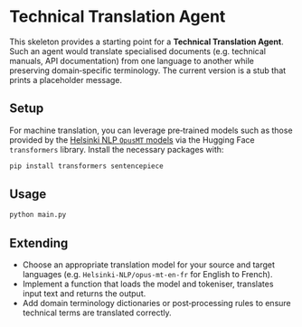 # Technical Translation Agent

This skeleton provides a starting point for a **Technical Translation Agent**.  Such an agent would translate specialised documents (e.g. technical manuals, API documentation) from one language to another while preserving domain‑specific terminology.  The current version is a stub that prints a placeholder message.

## Setup

For machine translation, you can leverage pre‑trained models such as those provided by the [Helsinki NLP `OpusMT` models](https://huggingface.co/Helsinki-NLP) via the Hugging Face `transformers` library.  Install the necessary packages with:

```bash
pip install transformers sentencepiece
```

## Usage

```bash
python main.py
```

## Extending

- Choose an appropriate translation model for your source and target languages (e.g. `Helsinki-NLP/opus-mt-en-fr` for English to French).
- Implement a function that loads the model and tokeniser, translates input text and returns the output.
- Add domain terminology dictionaries or post‑processing rules to ensure technical terms are translated correctly.